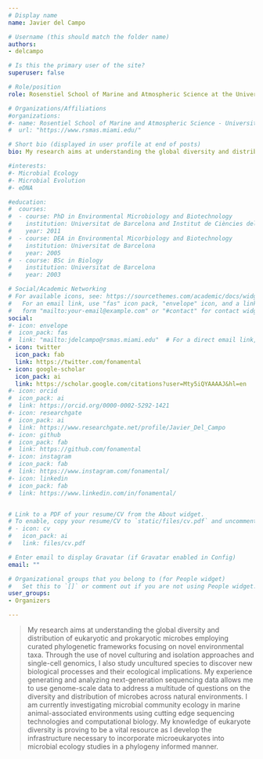```yaml
---
# Display name
name: Javier del Campo

# Username (this should match the folder name)
authors:
- delcampo

# Is this the primary user of the site?
superuser: false

# Role/position
role: Rosenstiel School of Marine and Atmospheric Science at the University of Miami

# Organizations/Affiliations
#organizations:
#- name: Rosentiel School of Marine and Atmospheric Science - University of Miami
#  url: "https://www.rsmas.miami.edu/"

# Short bio (displayed in user profile at end of posts)
bio: My research aims at understanding the global diversity and distribution of eukaryotic and prokaryotic microbes employing curated phylogenetic frameworks focusing on novel environmental taxa.

#interests:
#- Microbial Ecology
#- Microbial Evolution
#- eDNA

#education:
#  courses:
#  - course: PhD in Environmental Microbiology and Biotechnology
#    institution: Universitat de Barcelona and Institut de Ciències del Mar
#    year: 2011
#  - course: DEA in Environmental Micorbiology and Biotechnology
#    institution: Universitat de Barcelona
#    year: 2005
#  - course: BSc in Biology
#    institution: Universitat de Barcelona
#    year: 2003

# Social/Academic Networking
# For available icons, see: https://sourcethemes.com/academic/docs/widgets/#icons
#   For an email link, use "fas" icon pack, "envelope" icon, and a link in the
#   form "mailto:your-email@example.com" or "#contact" for contact widget.
social:
#- icon: envelope
#  icon_pack: fas
#  link: "mailto:jdelcampo@rsmas.miami.edu"  # For a direct email link, use "mailto:test@example.org".
- icon: twitter
  icon_pack: fab
  link: https://twitter.com/fonamental
- icon: google-scholar
  icon_pack: ai
  link: https://scholar.google.com/citations?user=Mty5iQYAAAAJ&hl=en
#- icon: orcid
#  icon_pack: ai
#  link: https://orcid.org/0000-0002-5292-1421
#- icon: researchgate
#  icon_pack: ai
#  link: https://www.researchgate.net/profile/Javier_Del_Campo
#- icon: github
#  icon_pack: fab
#  link: https://github.com/fonamental
#- icon: instagram
#  icon_pack: fab
#  link: https://www.instagram.com/fonamental/
#- icon: linkedin
#  icon_pack: fab
#  link: https://www.linkedin.com/in/fonamental/


# Link to a PDF of your resume/CV from the About widget.
# To enable, copy your resume/CV to `static/files/cv.pdf` and uncomment the lines below.
# - icon: cv
#   icon_pack: ai
#   link: files/cv.pdf

# Enter email to display Gravatar (if Gravatar enabled in Config)
email: ""

# Organizational groups that you belong to (for People widget)
#   Set this to `[]` or comment out if you are not using People widget.
user_groups:
- Organizers

---
```


>My research aims at understanding the global diversity and distribution of eukaryotic and prokaryotic microbes employing curated phylogenetic frameworks focusing on novel environmental taxa. Through the use of novel culturing and isolation approaches and single-cell genomics, I also study uncultured species to discover new biological processes and their ecological implications. My experience generating and analyzing next-generation sequencing data allows me to use genome-scale data to address a multitude of questions on the diversity and distribution of microbes across natural environments. I am currently investigating microbial community ecology in marine animal-associated environments using cutting edge sequencing technologies and computational biology. My knowledge of eukaryote diversity is proving to be a vital resource as I develop the infrastructure necessary to incorporate microeukaryotes into microbial ecology studies in a phylogeny informed manner.
